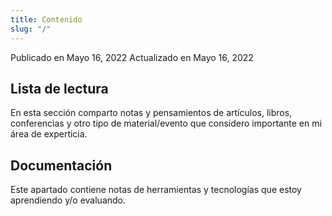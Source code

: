 ```yaml
---
title: Contenido
slug: "/"
---
```


Publicado en Mayo 16, 2022
Actualizado en Mayo 16, 2022

## Lista de lectura

En esta sección comparto notas y pensamientos de artículos, libros, conferencias y otro tipo de material/evento que considero importante en mi área de experticia.

## Documentación

Este apartado contiene notas de herramientas y tecnologías que estoy aprendiendo y/o evaluando.

